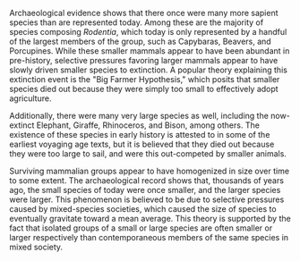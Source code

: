 Archaeological evidence shows that there once were many more sapient species than are represented today. Among these are the majority of species composing *Rodentia*, which today is only represented by a handful of the largest members of the group, such as Capybaras, Beavers, and Porcupines. While these smaller mammals appear to have been abundant in pre-history, selective pressures favoring larger mammals appear to have slowly driven smaller species to extinction. A popular theory explaining this extinction event is the "Big Farmer Hypothesis," which posits that smaller species died out because they were simply too small to effectively adopt agriculture.

Additionally, there were many very large species as well, including the now-extinct Elephant, Giraffe, Rhinoceros, and Bison, among others. The existence of these species in early history is attested to in some of the earliest voyaging age texts, but it is believed that they died out because they were too large to sail, and were this out-competed by smaller animals.

Surviving mammalian groups appear to have homogenized in size over time to some extent. The archaeological record shows that, thousands of years ago, the small species of today were once smaller, and the larger species were larger. This phenomenon is believed to be due to selective pressures caused by mixed-species societies, which caused the size of species to eventually gravitate toward a mean average. This theory is supported by the fact that isolated groups of a small or large species are often smaller or larger respectively than contemporaneous members of the same species in mixed society.